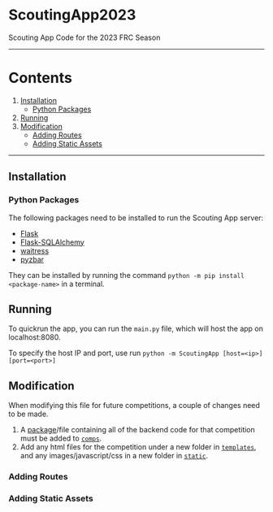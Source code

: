 # ScoutingApp2023
Scouting App Code for the 2023 FRC Season

---
# Contents
1. [Installation](#installation)
   - [Python Packages](#python-packages)
2. [Running](#running)
3. [Modification](#modification)
   - [Adding Routes](#adding-routes)
   - [Adding Static Assets](#adding-static-assets)

---

## Installation
### Python Packages
The following packages need to be installed to run the Scouting App server:
- [Flask](https://pypi.org/project/Flask/)
- [Flask-SQLAlchemy](https://pypi.org/project/Flask-SQLAlchemy/)
- [waitress](https://pypi.org/project/waitress/)
- [pyzbar](https://pypi.org/project/waitress/)

They can be installed by running the command `python -m pip install <package-name>` in a terminal.

## Running
To quickrun the app, you can run the `main.py` file, which will host the app on localhost:8080.

To specify the host IP and port, use run `python -m ScoutingApp [host=<ip>] [port=<port>]`

## Modification

When modifying this file for future competitions, a couple of changes need to be made.

1. A [package](https://packaging.python.org/en/latest/tutorials/packaging-projects/)/file containing all of the backend code for that competition must be added to [`comps`](comps).
2. Add any html files for the competition under a new folder in [`templates`](templates), and any images/javascript/css in a new folder in [`static`](static).

### Adding Routes

### Adding Static Assets
